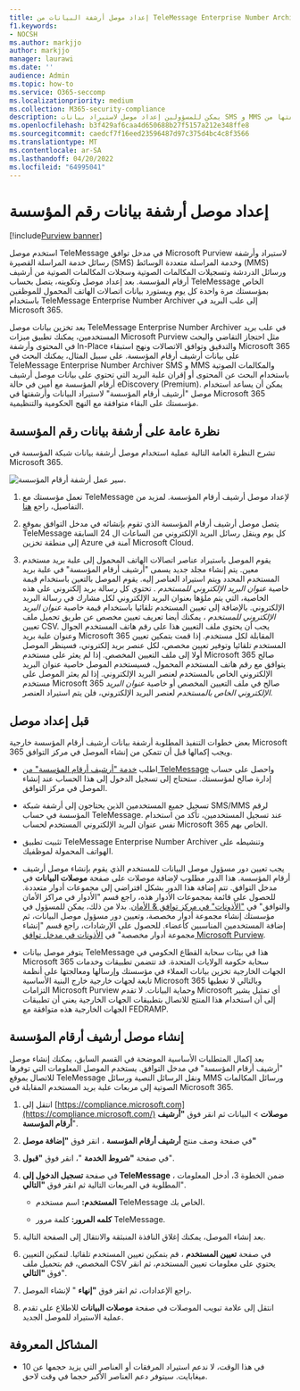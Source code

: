 ```yaml
---
title: إعداد موصل أرشفة البيانات من TeleMessage Enterprise Number Archiver
f1.keywords:
- NOCSH
ms.author: markjjo
author: markjjo
manager: laurawi
ms.date: ''
audience: Admin
ms.topic: how-to
ms.service: O365-seccomp
ms.localizationpriority: medium
ms.collection: M365-security-compliance
description: يمكن للمسؤولين إعداد موصل لاستيراد بيانات SMS و MMS وأرشفتها من TeleMessage Enterprise Number Archiver. يتيح لك ذلك أرشفة البيانات من مصادر بيانات الجهات الخارجية في Microsoft Purview حتى تتمكن من استخدام ميزات التوافق مثل الاحتجاز القانوني والبحث في المحتوى ونهج الاستبقاء لإدارة بيانات الجهات الخارجية لمؤسستك.
ms.openlocfilehash: b3f429af6caa4d650688b27f5157a212e348ffe8
ms.sourcegitcommit: caedcf7f16eed23596487d97c375d4bc4c8f3566
ms.translationtype: MT
ms.contentlocale: ar-SA
ms.lasthandoff: 04/20/2022
ms.locfileid: "64995041"
---
```

# <a name="set-up-a-connector-to-archive-enterprise-number-data"></a>إعداد موصل أرشفة بيانات رقم المؤسسة

[!include[Purview banner](../includes/purview-rebrand-banner.md)]

استخدم موصل TeleMessage في مدخل توافق Microsoft Purview لاستيراد وأرشفة رسائل خدمة المراسلة القصيرة (SMS) وخدمة المراسلة متعددة الوسائط (MMS) ورسائل الدردشة وتسجيلات المكالمات الصوتية وسجلات المكالمات الصوتية من أرشيف أرقام المؤسسة. بعد إعداد موصل وتكوينه، يتصل بحساب TeleMessage الخاص بمؤسستك مرة واحدة كل يوم ويستورد بيانات اتصالات الهاتف المحمول للموظفين باستخدام TeleMessage Enterprise Number Archiver إلى علب البريد في Microsoft 365.

بعد تخزين بيانات موصل TeleMessage Enterprise Number Archiver في علب بريد المستخدمين، يمكنك تطبيق ميزات Microsoft Purview مثل احتجاز التقاضي والبحث في المحتوى وأرشفة In-Place والتدقيق وتوافق الاتصالات ونهج استبقاء Microsoft 365 على بيانات أرشيف أرقام المؤسسة. على سبيل المثال، يمكنك البحث في TeleMessage Enterprise Number Archiver SMS و MMS والمكالمات الصوتية باستخدام البحث عن المحتوى أو إقران علبة البريد التي تحتوي على بيانات موصل أرشيف أرقام المؤسسة مع أمين في حالة eDiscovery (Premium). يمكن أن يساعد استخدام موصل "أرشيف أرقام المؤسسة" لاستيراد البيانات وأرشفتها في Microsoft 365 مؤسستك على البقاء متوافقة مع النهج الحكومية والتنظيمية.

## <a name="overview-of-archiving-enterprise-number-data"></a>نظرة عامة على أرشفة بيانات رقم المؤسسة

تشرح النظرة العامة التالية عملية استخدام موصل أرشفة بيانات شبكة المؤسسة في Microsoft 365.

![سير عمل أرشفة أرقام المؤسسة.](../media/EnterpriseNumberConnectorWorkflow.png)

1. تعمل مؤسستك مع TeleMessage لإعداد موصل أرشيف أرقام المؤسسة. لمزيد من التفاصيل، راجع [هنا](https://www.telemessage.com/office365-activation-for-enterprise-number-archiver/).

2. يتصل موصل أرشيف أرقام المؤسسة الذي تقوم بإنشائه في مدخل التوافق بموقع TeleMessage كل يوم وينقل رسائل البريد الإلكتروني من الساعات ال 24 السابقة إلى منطقة تخزين Azure آمنة في Microsoft Cloud.

3. يقوم الموصل باستيراد عناصر اتصالات الهاتف المحمول إلى علبة بريد مستخدم معين. يتم إنشاء مجلد جديد يسمى "أرشيف أرقام المؤسسة" في علبة بريد المستخدم المحدد ويتم استيراد العناصر إليه. يقوم الموصل بالتعين باستخدام قيمة خاصية *عنوان البريد الإلكتروني للمستخدم* . تحتوي كل رسالة بريد إلكتروني على هذه الخاصية، التي يتم ملؤها بعنوان البريد الإلكتروني لكل مشارك في رسالة البريد الإلكتروني. بالإضافة إلى تعيين المستخدم تلقائيا باستخدام قيمة خاصية *عنوان البريد الإلكتروني للمستخدم* ، يمكنك أيضا تعريف تعيين مخصص عن طريق تحميل ملف تعيين CSV. يجب أن يحتوي ملف التعيين هذا على رقم هاتف المستخدم الجوال وعنوان علبة بريد Microsoft 365 المقابلة لكل مستخدم. إذا قمت بتمكين تعيين المستخدم تلقائيا وتوفير تعيين مخصص، لكل عنصر بريد إلكتروني، فسينظر الموصل أولا إلى ملف التعيين المخصص. إذا لم يعثر على مستخدم Microsoft 365 صالح يتوافق مع رقم هاتف المستخدم المحمول، فسيستخدم الموصل خاصية عنوان البريد الإلكتروني الخاص بالمستخدم لعنصر البريد الإلكتروني. إذا لم يعثر الموصل على مستخدم Microsoft 365 صالح في ملف التعيين المخصص أو خاصية *عنوان البريد الإلكتروني الخاص بالمستخدم* لعنصر البريد الإلكتروني، فلن يتم استيراد العنصر.

## <a name="before-you-set-up-a-connector"></a>قبل إعداد موصل

بعض خطوات التنفيذ المطلوبة أرشفة بيانات أرشيف أرقام المؤسسة خارجية Microsoft 365 ويجب إكمالها قبل أن تتمكن من إنشاء الموصل في مركز التوافق.

- اطلب [خدمة "أرشيف أرقام المؤسسة" من TeleMessage](https://www.telemessage.com/mobile-archiver/order-mobile-archiver-for-o365) واحصل على حساب إدارة صالح لمؤسستك. ستحتاج إلى تسجيل الدخول إلى هذا الحساب عند إنشاء الموصل في مركز التوافق.

- تسجيل جميع المستخدمين الذين يحتاجون إلى أرشفة شبكة SMS/MMS لرقم المؤسسة في حساب TeleMessage. عند تسجيل المستخدمين، تأكد من استخدام نفس عنوان البريد الإلكتروني المستخدم لحساب Microsoft 365 الخاص بهم.

- تثبيت تطبيق TeleMessage Enterprise Number Archiver وتنشيطه على الهواتف المحمولة لموظفيك.

- يجب تعيين دور مسؤول موصل البيانات للمستخدم الذي يقوم بإنشاء موصل أرشيف أرقام المؤسسة. هذا الدور مطلوب لإضافة موصلات على صفحة **موصلات البيانات** في مدخل التوافق. تتم إضافة هذا الدور بشكل افتراضي إلى مجموعات أدوار متعددة. للحصول على قائمة بمجموعات الأدوار هذه، راجع قسم "الأدوار في مراكز الأمان والتوافق" في ["الأذونات" في مركز توافق & الأمان](../security/office-365-security/permissions-in-the-security-and-compliance-center.md#roles-in-the-security--compliance-center). بدلا من ذلك، يمكن للمسؤول في مؤسستك إنشاء مجموعة أدوار مخصصة، وتعيين دور مسؤول موصل البيانات، ثم إضافة المستخدمين المناسبين كأعضاء. للحصول على الإرشادات، راجع قسم "إنشاء مجموعة أدوار مخصصة" في [الأذونات في مدخل توافق Microsoft Purview](microsoft-365-compliance-center-permissions.md#create-a-custom-role-group).

- يتوفر موصل بيانات TeleMessage هذا في بيئات سحابة القطاع الحكومي في Microsoft 365 سحابة حكومة الولايات المتحدة. قد تتضمن تطبيقات وخدمات الجهات الخارجية تخزين بيانات العملاء في مؤسستك وإرسالها ومعالجتها على أنظمة تابعة لجهات خارجية خارج البنية الأساسية Microsoft 365 وبالتالي لا تغطيها التزامات Microsoft Purview وحماية البيانات. لا تقدم Microsoft أي تمثيل يشير إلى أن استخدام هذا المنتج للاتصال بتطبيقات الجهات الخارجية يعني أن تطبيقات الجهات الخارجية هذه متوافقة مع FEDRAMP.

## <a name="create-an-enterprise-number-archiver-connector"></a>إنشاء موصل أرشيف أرقام المؤسسة

بعد إكمال المتطلبات الأساسية الموضحة في القسم السابق، يمكنك إنشاء موصل "أرشيف أرقام المؤسسة" في مدخل التوافق. يستخدم الموصل المعلومات التي توفرها للاتصال بموقع TeleMessage ونقل الرسائل النصية ورسائل MMS ورسائل المكالمات الصوتية إلى مربعات علبة بريد المستخدم المقابلة في Microsoft 365.

1. انتقل إلى [https://compliance.microsoft.com](https://compliance.microsoft.com/) **موصلات** \> البيانات ثم انقر فوق **"أرشيف أرقام المؤسسة**".

2. في صفحة وصف منتج **أرشيف أرقام المؤسسة** ، انقر فوق **"إضافة موصل"**

3. في صفحة **"شروط الخدمة** "، انقر فوق **"قبول**".

4. في صفحة **تسجيل الدخول إلى TeleMessage** ، ضمن الخطوة 3، أدخل المعلومات المطلوبة في المربعات التالية ثم انقر فوق **"التالي**".

   - **المستخدم:** اسم مستخدم TeleMessage الخاص بك.

   - **كلمه المرور:** كلمة مرور TeleMessage.

5. بعد إنشاء الموصل، يمكنك إغلاق النافذة المنبثقة والانتقال إلى الصفحة التالية.

6. في صفحة **تعيين المستخدم** ، قم بتمكين تعيين المستخدم تلقائيا. لتمكين التعيين المخصص، قم بتحميل ملف CSV يحتوي على معلومات تعيين المستخدم، ثم انقر فوق **"التالي**".

7. راجع الإعدادات، ثم انقر فوق **"إنهاء** " لإنشاء الموصل.

8. انتقل إلى علامة تبويب الموصلات في صفحة **موصلات البيانات** للاطلاع على تقدم عملية الاستيراد للموصل الجديد.

## <a name="known-issues"></a>المشاكل المعروفة

- في هذا الوقت، لا ندعم استيراد المرفقات أو العناصر التي يزيد حجمها عن 10 ميغابايت. سيتوفر دعم العناصر الأكبر حجما في وقت لاحق.
